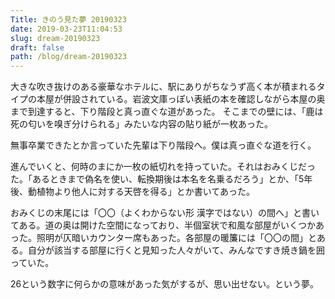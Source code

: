 ```yaml
---
Title: きのう見た夢 20190323
date: 2019-03-23T11:04:53
slug: dream-20190323
draft: false
path: /blog/dream-20190323
---
```


大きな吹き抜けのある豪華なホテルに、駅にありがちなうず高く本が積まれるタイプの本屋が併設されている。岩波文庫っぽい表紙の本を確認しながら本屋の奥まで到達すると、下り階段と真っ直ぐな道があった。 そこまでの壁には、「鹿は死の匂いを嗅ぎ分けられる」みたいな内容の貼り紙が一枚あった。

無事卒業できたとか言っていた先輩は下り階段へ。僕は真っ直ぐな道を行く。

進んでいくと、何時のまにか一枚の紙切れを持っていた。それはおみくじだった。「あるときまで偽名を使い、転換期後は本名を名乗るだろう」とか、「5年後、動植物より他人に対する天啓を得る」とか書いてあった。

おみくじの末尾には「〇〇（よくわからない形 漢字ではない）の間へ」と書いてある。道の奥は開けた空間になっており、半個室状で和風な部屋がいくつかあった。照明が仄暗いカウンター席もあった。各部屋の暖簾には「〇〇の間」とある。自分が該当する部屋に行くと見知った人々がいて、みんなですき焼き鍋を囲っていた。

26という数字に何らかの意味があった気がするが、思い出せない。という夢。